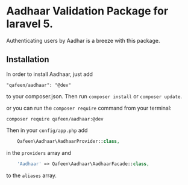 # Aadhaar Validation Package for laravel 5.

Authenticating users by Aadhar is a breeze with this package.

## Installation

In order to install Aadhaar, just add

    "qafeen/aadhaar": "@dev"

to your composer.json. Then run `composer install` or `composer update`.

or you can run the `composer require` command from your terminal:

    composer require qafeen/aadhaar:@dev

Then in your `config/app.php` add
```php
    Qafeen\Aadhaar\AadhaarProvider::class,
```
in the `providers` array and
```php
    'Aadhaar' => Qafeen\Aadhaar\AadhaarFacade::class,
```
to the `aliases` array.

